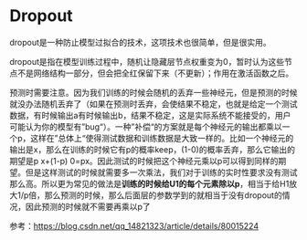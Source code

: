 # Dropout
dropout是一种防止模型过拟合的技术，这项技术也很简单，但是很实用。  

dropout是指在模型训练过程中，随机让隐藏层节点权重变为0，暂时认为这些节点不是网络结构一部分，但会把全红保留下来（不更新）；作用在激活函数之后。  

预测时需要注意。因为我们训练的时候会随机的丢弃一些神经元，但是预测的时候就没办法随机丢弃了（如果在预测时丢弃，会使结果不稳定，也就是给定一个测试数据，有时候输出a有时候输出b，结果不稳定，这是实际系统不能接受的，用户可能认为你的模型有”bug“）。一种”补偿“的方案就是每个神经元的输出都乘以一个p，这样在”总体上“使得测试数据和训练数据是大致一样的。比如一个神经元的输出是x，那么在训练的时候它有p的概率keep，(1-0)的概率丢弃，那么它输出的期望是p x+(1-p) 0=px。因此测试的时候把这个神经元乘以p可以得到同样的期望。但是这样测试的时候就需要多一次乘法，我们对于训练的实时性要求没有测试那么高。所以更为常见的做法是**训练的时候给U1的每个元素除以p**，相当于给H1放大1/p倍，那么预测的时候，那么后面层的参数学到的就相当于没有dropout的情况，因此预测的时候就不需要再乘以p了  

参考：https://blog.csdn.net/qq_14821323/article/details/80015224
